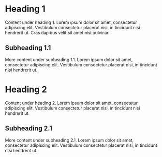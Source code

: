 # Heading 1

Content under heading 1. Lorem ipsum dolor sit amet, consectetur adipiscing elit. Vestibulum consectetur placerat nisi, in tincidunt nisi hendrerit ut. Cras dapibus velit sit amet nisi pulvinar.

## Subheading 1.1

More content under subheading 1.1. Lorem ipsum dolor sit amet, consectetur adipiscing elit. Vestibulum consectetur placerat nisi, in tincidunt nisi hendrerit ut.

# Heading 2

Content under heading 2. Lorem ipsum dolor sit amet, consectetur adipiscing elit. Vestibulum consectetur placerat nisi, in tincidunt nisi hendrerit ut.

## Subheading 2.1

More content under subheading 2.1. Lorem ipsum dolor sit amet, consectetur adipiscing elit. Vestibulum consectetur placerat nisi, in tincidunt nisi hendrerit ut.